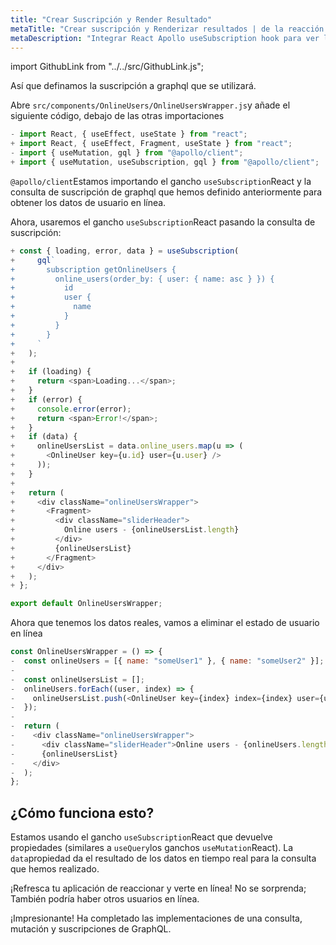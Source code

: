 ```yaml
---
title: "Crear Suscripción y Render Resultado"
metaTitle: "Crear suscripción y Renderizar resultados | de la reacción de GraphQL Ganchos de Apollo Tutorial"
metaDescription: "Integrar React Apollo useSubscription hook para ver los cambios en los datos en tiempo real. Utilizamos las suscripciones GraphQL como un ejemplo para obtener datos en vivo en la aplicación React"
---
```


import GithubLink from "../../src/GithubLink.js";

Así que definamos la suscripción a graphql que se utilizará.

Abre `src/components/OnlineUsers/OnlineUsersWrapper.js`y añade el siguiente código, debajo de las otras importaciones

<GithubLink link="https://github.com/hasura/learn-graphql/blob/master/tutorials/frontend/react-apollo-hooks/app-final/src/components/OnlineUsers/OnlineUsersWrapper.js" text="src/components/OnlineUsers/OnlineUsersWrapper.js" />

```javascript
- import React, { useEffect, useState } from "react";
+ import React, { useEffect, Fragment, useState } from "react";
- import { useMutation, gql } from "@apollo/client";
+ import { useMutation, useSubscription, gql } from "@apollo/client";
```

`@apollo/client`Estamos importando el gancho `useSubscription`React y la consulta de suscripción de graphql que hemos definido anteriormente para obtener los datos de usuario en línea.

Ahora, usaremos el gancho `useSubscription`React pasando la consulta de suscripción:

```javascript
+ const { loading, error, data } = useSubscription(
+     gql`
+       subscription getOnlineUsers {
+         online_users(order_by: { user: { name: asc } }) {
+           id
+           user {
+             name
+           }
+         }
+       }
+     `
+   );
+
+   if (loading) {
+     return <span>Loading...</span>;
+   }
+   if (error) {
+     console.error(error);
+     return <span>Error!</span>;
+   }
+   if (data) {
+     onlineUsersList = data.online_users.map(u => (
+       <OnlineUser key={u.id} user={u.user} />
+     ));
+   }
+
+   return (
+     <div className="onlineUsersWrapper">
+       <Fragment>
+         <div className="sliderHeader">
+           Online users - {onlineUsersList.length}
+         </div>
+         {onlineUsersList}
+       </Fragment>
+     </div>
+   );
+ };

export default OnlineUsersWrapper;

```

Ahora que tenemos los datos reales, vamos a eliminar el estado de usuario en línea

```javascript
const OnlineUsersWrapper = () => {
-  const onlineUsers = [{ name: "someUser1" }, { name: "someUser2" }];
-
-  const onlineUsersList = [];
-  onlineUsers.forEach((user, index) => {
-    onlineUsersList.push(<OnlineUser key={index} index={index} user={user} />);
-  });
-
-  return (
-    <div className="onlineUsersWrapper">
-      <div className="sliderHeader">Online users - {onlineUsers.length}</div>
-      {onlineUsersList}
-    </div>
-  );
};
```

¿Cómo funciona esto?
-------------------

Estamos usando el gancho `useSubscription`React que devuelve propiedades (similares a `useQuery`los ganchos `useMutation`React). La `data`propiedad da el resultado de los datos en tiempo real para la consulta que hemos realizado.

¡Refresca tu aplicación de reaccionar y verte en línea! No se sorprenda; También podría haber otros usuarios en línea.

¡Impresionante! Ha completado las implementaciones de una consulta, mutación y suscripciones de GraphQL.
